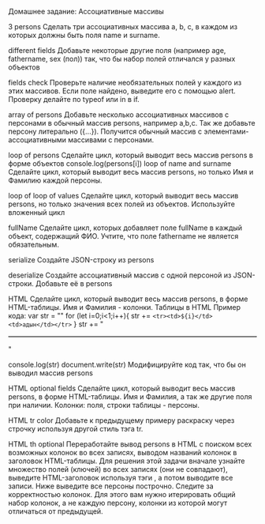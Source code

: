 Домашнее задание: Ассоциативные массивы

3 persons
Сделать три ассоциативных массива a, b, c, в каждом из которых должны быть поля name и surname.

different fields
Добавьте некоторые другие поля (например age, fathername, sex (пол)) так, что бы набор полей отличался у разных объектов

fields check
Проверьте наличие необязательных полей у каждого из этих массивов. Если поле найдено, выведите его с помощью alert. Проверку делайте по typeof или in в if.

array of persons
Добавьте несколько ассоциативных массивов с персонами в обычный массив persons, например a,b,c. Так же добавьте персону литерально ({...}). Получится обычный массив с элементами-ассоциативными массивами с персонами.

loop of persons
Сделайте цикл, который выводит весь массив persons в форме объектов console.log(persons[i])
loop of name and surname
Сделайте цикл, который выводит весь массив persons, но только Имя и Фамилию каждой персоны.

loop of loop of values
Сделайте цикл, который выводит весь массив persons, но только значения всех полей из объектов. Используйте вложенный цикл

fullName
Сделайте цикл, которых добавляет поле fullName в каждый объект, содержащий ФИО. Учтите, что поле fathername не является обязательным.

serialize
Создайте JSON-строку из persons

deserialize
Создайте ассоциативный массив с одной персоной из JSON-строки. Добавьте её в persons

HTML
Сделайте цикл, который выводит весь массив persons, в форме HTML-таблицы. Имя и Фамилия - колонки. Таблицы в HTML Пример кода:
var str = "<table border='1'>"
for (let i=0;i<1;i++){
str += `<tr><td>${i}</td><td>адын</td></tr>`
}
str += "</table>"

console.log(str)
document.write(str)
Модифицируйте код так, что бы он выводил массив persons

HTML optional fields
Сделайте цикл, который выводит весь массив persons, в форме HTML-таблицы. Имя и Фамилия, а так же другие поля при наличии. Колонки: поля, строки таблицы - персоны.

HTML tr color
Добавьте к предыдущему примеру раскраску через строчку используя другой стиль тэга tr.

HTML th optional
Переработайте вывод persons в HTML с поиском всех возможных колонок во всех записях, выводом названий колонок в заголовок HTML-таблицы. Для решения этой задачи вначале узнайте множество полей (ключей) во всех записях (они не совпадают), выведите HTML-заголовок используя тэги <th>, а потом выводите все записи. Ниже выведите все персоны построчно. Следите за корректностью колонок. Для этого вам нужно итерировать общий набор колонок, а не каждую персону, колонки из которой могут отличаться от предыдущей.